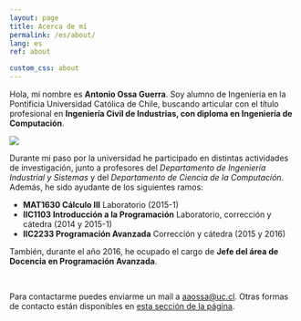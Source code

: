 ```yaml
---
layout: page
title: Acerca de mí
permalink: /es/about/
lang: es
ref: about

custom_css: about
---
```


Hola, mi nombre es **Antonio Ossa Guerra**. Soy alumno de Ingeniería en la Pontificia Universidad Católica de Chile, buscando articular con el título profesional en **Ingeniería Civil de Industrias, con diploma en Ingeniería de Computación**.

<div class="image-container">
	<img id="personal-photo" src="https://avatars3.githubusercontent.com/u/10425834?v=3&s=460">
</div>

Durante mi paso por la universidad he participado en distintas actividades de investigación, junto a profesores del *Departamento de Ingeniería Industrial y Sistemas* y del *Departamento de Ciencia de la Computación*. Además, he sido ayudante de los siguientes ramos:

* **MAT1630 Cálculo III** Laboratorio (2015-1)
* **IIC1103 Introducción a la Programación** Laboratorio, corrección y cátedra (2014 y 2015-1)
* **IIC2233 Programación Avanzada** Corrección y cátedra (2015 y 2016)

También, durante el año 2016, he ocupado el cargo de **Jefe del área de Docencia en Programación Avanzada**.

<br>

Para contactarme puedes enviarme un mail a [aaossa@uc.cl](mailto:aaossa@uc.cl). Otras formas de contacto están disponibles en [esta sección de la página](/contact/).